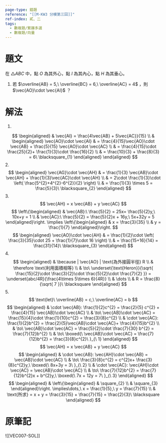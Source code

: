 ```yaml
---
page-type: 錯題
reference: "[[M-KW3 分模第三回]]"
ref-index: 貳、二
tags:
  - 數複題/繁雜多選
  - 數複題/向量
---
```


# 題文
在 $\triangle ABC$ 中，點 $O$ 為其外心，點 $I$ 為其內心，點 $H$ 為其垂心。
1. 若 $\overline{AB} = 5,\ \overline{BC} = 6,\ \overline{AC} = 4$ ，則 $\vec{AO}\cdot \vec{AI}$ ？
# 解法
1.
$$
\begin{aligned}
 & \vec{AI} = \frac{4\vec{AB} + 5\vec{AC}}{15} \\
 & \begin{aligned}
\vec{AO}\cdot \vec{AI} &  = \frac{4}{15}\vec{AO}\cdot \vec{AB} + \frac{5}{15} \vec{AO}\cdot \vec{AC} \\
 & = \frac{4}{15}\cdot \frac{25}{2}+ \frac{1}{3}\cdot \frac{16}{2} \\
 & = \frac{10}{3} + \frac{8}{3} = 6\ \blacksquare_{1}
\end{aligned}
\end{aligned}
$$
2.
$$
\begin{aligned}
\vec{AG}\cdot \vec{AH} &  = \frac{1}{3} \vec{AB}\cdot \vec{AH} + \frac{1}{3}\vec{AC}\cdot \vec{AH} \\
 & = 2\cdot \frac{1}{3}\cdot \left( \frac{5^{2}+4^{2}-6^{2}}{2} \right) \\
 & = \frac{1}{3} \times 5 = \frac{5}{3}\ \blacksquare_{2}
\end{aligned}
$$
3.
$$
\vec{AH} = x \vec{AB} + y \vec{AC}
$$
$$
\left\{\begin{aligned}
 & \vec{AB}:\ \frac{5}{2} = 25x= \frac{5}{2}y,\ 10x+y = 1 \\
 & \vec{AC}:\ \frac{5}{2} = \frac{5}{2}x + 16y,\ 5x+32y = 5
\end{aligned}\right. \implies \left\{\begin{aligned}
 & x = \frac{3}{35} \\
 & y = \frac{1}{7}
\end{aligned}\right.
$$
$$
\begin{aligned}
\vec{AO}\cdot \vec{AH}  & = \frac{1}{2}\cdot \left( \frac{3}{35}\cdot 25 + \frac{1}{7}\cdot 16 \right) \\
 & = \frac{15+16}{14} = \frac{31}{14}\ \blacksquare_{3}
\end{aligned}
$$
4.
$$
\begin{aligned}
 & \because | \vec{AO} | \text{為外接圓半徑} R \\
 & \therefore \text{利用面積相等} \\
 & \to\ \underset{\text{Heron}}{\sqrt{ \frac{15}{2}\cdot \frac{3}{2}\cdot \frac{5}{2}\cdot \frac{7}{2} }} = \underset{abc/4R}{\frac{4\times 5\times 6}{4R}} \\
 & \dots \\
 & R = \frac{8}{\sqrt{ 7 }}\ \blacksquare
\end{aligned}
$$
5.
$$
\text{let}\ \overline{AB} = c,\ \overline{AC} = b
$$
$$
\begin{aligned}
 & \cdot \vec{AB}: \frac{1}{2}c^{2} = \frac{2}{5} c^{2} + \frac{4}{15} \vec{AB}\cdot \vec{AC} \\
 & \to\ \vec{AB}\cdot \vec{AC} = \frac{15}{4}\cdot \frac{1}{10}c^{2} = \frac{3}{8}c^{2} \\
 & \cdot \vec{AC}: \frac{1}{2}b^{2} = \frac{2}{5}\vec{AB}\cdot \vec{AC}+ \frac{4}{15}b^{2} \\
 & \to\ \vec{AB}\cdot \vec{AC} = \frac{5}{2}\cdot \frac{7}{30} b^{2} = \frac{7}{12}b^{2} \\
 & \to\ \boxed{\ \vec{AB}\cdot \vec{AC} = \frac{7}{12}b^{2} = \frac{3}{8}c^{2}\ }_{\ 1}
\end{aligned}
$$
$$
\vec{AH} = x \vec{AB} + y \vec{AC}
$$
$$
\begin{aligned}
 & \cdot \vec{AB}: \vec{AH}\cdot \vec{AB} = \vec{AB}\cdot \vec{AC} \\
 & \to\ \frac{3}{8}c^{2} = c^{2}x+ \frac{3}{8}c^{2}y,\ \boxed{\ 8x+3y = 3\ }_{\ 2} \\
 & \cdot \vec{AC}: \vec{AH}\cdot \vec{AC} = \vec{AB}\cdot \vec{AC} \\
 & \to\ \frac{7}{12}b^{2} = \frac{7}{12}b^{2}x + b^{2}y,\ \boxed{\ 7x + 12y = 7\ }_{\ 3}
\end{aligned}
$$
$$
\begin{aligned}
 & \left\{\begin{aligned}
 & \square_{2} \\
 & \square_{3}
\end{aligned}\right. \implies\dots,\ x = \frac{1}{5},\ y = \frac{7}{15} \\
 & \text{所求} = x + y = \frac{3}{15} + \frac{7}{15} = \frac{2}{3}\ \blacksquare
\end{aligned}
$$
# 原筆記
![[VEC007-SOL]]